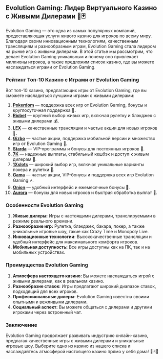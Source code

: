 ## Evolution Gaming: Лидер Виртуального Казино с Живыми Дилерами 🎲🃏

Evolution Gaming — это одна из самых популярных компаний, предоставляющая услуги живого казино для игроков по всему миру. Благодаря своим инновационным технологиям, качественным трансляциям и разнообразным играм, Evolution Gaming стала лидером на рынке игр с живыми дилерами. В этой статье мы рассмотрим, что делает Evolution Gaming уникальным и почему оно привлекает миллионы игроков, а также предложим список казино, где вы можете наслаждаться играми от Evolution Gaming.

### Рейтинг Топ-10 Казино с Играми от Evolution Gaming

Вот топ-10 казино, предлагающих игры от Evolution Gaming, где вы сможете насладиться лучшими играми с живыми дилерами:

1. **[Pokerdom](https://brandplay.link/4k77v2yx)** — поддержка всех игр от Evolution Gaming, бонусы и круглосуточная поддержка 🎲.
2. **[Riobet](https://brandplay.link/7xBLTPyj)** — крупный выбор живых игр, включая рулетку и блэкджек с живыми дилерами 💰.
3. **[LEX](https://brandplay.link/zW4hdDFV)** — качественные трансляции и частые акции для новых игроков 🎉.
4. **[Gizbo](https://brandplay.link/bprXw4YV)** — частые акции, поддержка мобильной версии и множество игр от Evolution Gaming 🎁.
5. **[Starda](https://brandplay.link/fB7xwRFL)** — VIP-программы и бонусы для постоянных игроков 🎈.
6. **[7K](https://brandplay.link/BvQyFShp)** — надежные выплаты, стабильный кешбэк и доступ к живым дилерам 🎯.
7. **[1Xslots](https://brandplay.link/hSB1khtr)** — широкий выбор игр, включая уникальные варианты покера и рулетки 🌟.
8. **[Gama](https://brandplay.link/j6NMKsDz)** — частые акции, VIP-бонусы и поддержка всех игр Evolution Gaming ⚡.
9. **[Onion](https://brandplay.link/zBGRVpQ9)** — удобный интерфейс и ежемесячные бонусы 🎰.
10. **[Aurora](https://10trafic-stat2.com/click/668546556bcc6313411604bd/6766/13032/subaccount)** — бонусы для новых игроков и быстрая обработка выплат 💎.

### Особенности Evolution Gaming

1. **Живые дилеры:** Игры с настоящими дилерами, транслируемыми в режиме реального времени.
2. **Разнообразие игр:** Рулетка, блэкджек, бакара, покер, а также уникальные игровые шоу, такие как Crazy Time и Monopoly Live.
3. **Инновационные технологии:** Высококачественные трансляции и удобный интерфейс для максимального комфорта игроков.
4. **Мобильная доступность:** Все игры доступны как на ПК, так и на мобильных устройствах.

### Преимущества Evolution Gaming

1. **Атмосфера настоящего казино:** Вы можете наслаждаться игрой с живыми дилерами, как в реальном казино.
2. **Разнообразие ставок:** Игры предлагают широкий диапазон ставок, подходящий для всех игроков.
3. **Профессиональные дилеры:** Evolution Gaming известна своими опытными и вежливыми дилерами.
4. **Социальный аспект:** Вы можете общаться с дилерами и другими игроками через встроенный чат.

### Заключение

Evolution Gaming продолжает развивать индустрию онлайн-казино, предлагая качественные игры с живыми дилерами и уникальные игровые шоу. Выберите одно из казино из нашего списка и наслаждайтесь атмосферой настоящего казино прямо у себя дома! 🎉🃏💸
